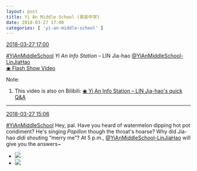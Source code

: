 ```yaml
---
layout: post
title: Yi An Middle School (易安中学)
date: 2018-03-27 17:00
categories: [ 'yi-an-middle-school' ]
---
```


<div class="weibo-info">
  <a href="https://weibo.com/6074218720/G9kgz5KJO">2018-03-27 17:00</a>
</div>

[#YiAnMiddleSchool](https://weibo.com/p/100808e5c67e0668537d4caddefd946dcff208/super_index) *Yi An Info Station* – LIN Jia-hao [@YiAnMiddleSchool-LinJiaHao](https://weibo.com/6210352257)  
[◉ Flash Show Video](https://www.miaopai.com/show/IGhcL4-R6wYXe8MDaqr9Fu2~81ypXfk8NF2t4g__.htm)

<!-- more -->

Note:
1. This video is also on Bilibili: [◉ Yi An Info Station – LIN Jia-hao's quick Q&A](https://www.bilibili.com/video/av21301282)

---

<div class="weibo-info">
  <a href="https://weibo.com/6074218720/G9jwD8fQA">2018-03-27 15:06</a>
</div>

[#YiAnMiddleSchool](https://weibo.com/p/100808e5c67e0668537d4caddefd946dcff208/super_index) Hey, pal. Have you heard of watermelon dipping hot pot condiment? He's singing *Papillon* though the throat's hoarse? Why did Jia-hao *didi* shouting “merry me”? At 5 p.m., [@YiAnMiddleSchool-LinJiaHao](https://weibo.com/6210352257) will give you the answers~

<ul class="weibo-pic-list-1">
  <li class="weibo-pic">
    <a href="https://wx2.sinaimg.cn/mw690/006D4NLGly1fpre3be1guj33vc2kwnpi.jpg"><img src="https://wx2.sinaimg.cn/thumb150/006D4NLGly1fpre3be1guj33vc2kwnpi.jpg"/></a>
  </li>
  <li class="weibo-pic">
    <a href="https://wx3.sinaimg.cn/mw690/006D4NLGly1fpre3gqv9uj33vc2kw7wo.jpg"><img src="https://wx3.sinaimg.cn/thumb150/006D4NLGly1fpre3gqv9uj33vc2kw7wo.jpg"/></a>
  </li>
</ul>

